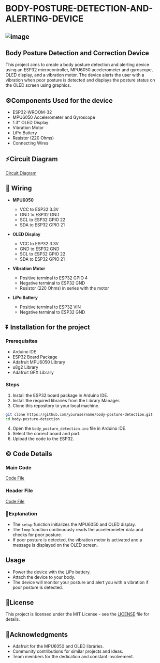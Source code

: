 # BODY-POSTURE-DETECTION-AND-ALERTING-DEVICE

   ##  ![image](https://github.com/user-attachments/assets/a22e43c8-ef94-4bb7-83fc-b7a0e417d2ef)
## Body Posture Detection and Correction Device

This project aims to create a body posture detection and alerting device using an ESP32 microcontroller, 
MPU6050 accelerometer and gyroscope, OLED display, and a vibration motor. The device alerts the user with 
a vibration when poor posture is detected and displays the posture status on the OLED screen using graphics.

## ⚙Components Used for the device

- ESP32-WROOM-32
- MPU6050 Accelerometer and Gyroscope
- 1.3" OLED Display
- Vibration Motor
- LiPo Battery
- Resistor (220 Ohms)
- Connecting Wires

## ⚡Circuit Diagram

[Circuit Diagram](Body-posture-detection-circuit-diagram.png)

## 🔌 Wiring

- **MPU6050**
  - VCC to ESP32 3.3V
  - GND to ESP32 GND
  - SCL to ESP32 GPIO 22
  - SDA to ESP32 GPIO 21

- **OLED Display**
  - VCC to ESP32 3.3V
  - GND to ESP32 GND
  - SCL to ESP32 GPIO 22
  - SDA to ESP32 GPIO 21

- **Vibration Motor**
  - Positive terminal to ESP32 GPIO 4
  - Negative terminal to ESP32 GND
  - Resistor (220 Ohms) in series with the motor

- **LiPo Battery**
  - Positive terminal to ESP32 VIN
  - Negative terminal to ESP32 GND

## ⏬ Installation for the project

### Prerequisites

- Arduino IDE
- ESP32 Board Package
- Adafruit MPU6050 Library
- u8g2 Library
- Adafruit GFX Library

### Steps

1. Install the ESP32 board package in Arduino IDE.
2. Install the required libraries from the Library Manager.
3. Clone this repository to your local machine.

```sh
git clone https://github.com/yourusername/body-posture-detection.git
cd body-posture-detection
```

4. Open the `body_posture_detection.ino` file in Arduino IDE.
5. Select the correct board and port.
6. Upload the code to the ESP32.

## © Code Details

### Main Code
[Code File](Body-posture-main-code.ino)

### Header File
[Code File](bitmapheader.h)

### 📝Explanation

- The `setup` function initializes the MPU6050 and OLED display.
- The `loop` function continuously reads the accelerometer data and checks for poor posture.
- If poor posture is detected, the vibration motor is activated and a message is displayed on the OLED screen.

## Usage

- Power the device with the LiPo battery.
- Attach the device to your body.
- The device will monitor your posture and alert you with a vibration if poor posture is detected.

## 🪪License

This project is licensed under the MIT License - see the [LICENSE](LICENSE) file for details.

## 🤝Acknowledgments

- Adafruit for the MPU6050 and OLED libraries.
- Community contributions for similar projects and ideas.
- Team members for the dedication and constant involvement.



